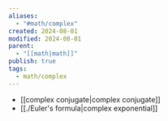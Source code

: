 ```yaml
---
aliases:
  - "#math/complex"
created: 2024-08-01
modified: 2024-08-01
parent:
  - "[[math|math]]"
publish: true
tags:
  - math/complex
---
```

- [[complex conjugate|complex conjugate]]
- [[./Euler's formula|complex exponential]]